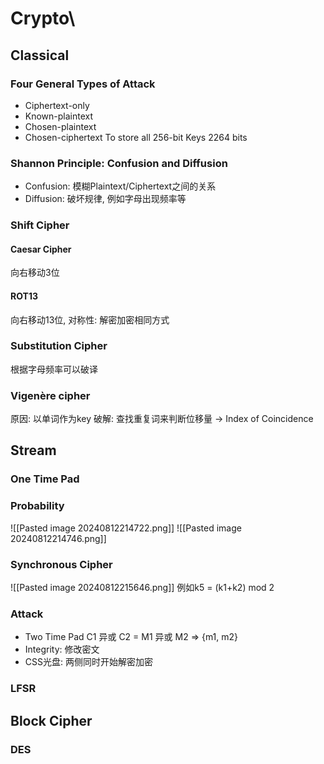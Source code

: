 # Crypto\
## Classical
### Four General Types of Attack
- Ciphertext-only
- Known-plaintext
- Chosen-plaintext
- Chosen-ciphertext
To store all 256-bit Keys 2264 bits

### Shannon Principle:  Confusion and Diffusion

- Confusion: 模糊Plaintext/Ciphertext之间的关系
- Diffusion: 破坏规律, 例如字母出现频率等
### Shift Cipher
#### Caesar Cipher
向右移动3位
#### ROT13
向右移动13位, 对称性: 解密加密相同方式

### Substitution Cipher
根据字母频率可以破译

### Vigenère cipher
原因: 以单词作为key
破解: 查找重复词来判断位移量 -> Index of Coincidence

## Stream
### One Time Pad
### Probability
![[Pasted image 20240812214722.png]]
![[Pasted image 20240812214746.png]]
### Synchronous Cipher
![[Pasted image 20240812215646.png]]
例如k5 = (k1+k2) mod 2

### Attack
- Two Time Pad
C1 异或 C2 = M1 异或 M2 => {m1, m2}
- Integrity: 修改密文
- CSS光盘: 两侧同时开始解密加密

### LFSR
## Block Cipher
### DES 